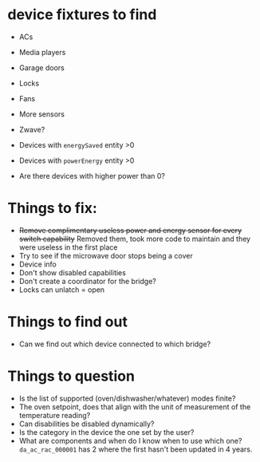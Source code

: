 # device fixtures to find

- ACs
- Media players
- Garage doors
- Locks
- Fans
- More sensors
- Zwave?

- Devices with `energySaved` entity >0
- Devices with `powerEnergy` entity >0
- Are there devices with higher power than 0?

# Things to fix:

- ~~Remove complimentary useless power and energy sensor for every switch capability~~ Removed them, took more code to maintain and they were useless in the first place
- Try to see if the microwave door stops being a cover 
- Device info
- Don't show disabled capabilities
- Don't create a coordinator for the bridge?
- Locks can unlatch = open

# Things to find out

- Can we find out which device connected to which bridge?

# Things to question

- Is the list of supported (oven/dishwasher/whatever) modes finite?
- The oven setpoint, does that align with the unit of measurement of the temperature reading?
- Can disabilities be disabled dynamically?
- Is the category in the device the one set by the user?
- What are components and when do I know when to use which one? `da_ac_rac_000001` has 2 where the first hasn't been updated in 4 years.